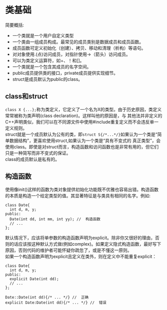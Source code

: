# 类基础
简要概括:
* 一个类就是一个用户自定义类型
* 一个类由一组成员构成。最常见的成员类别是数据成员和成员函数。
* 成员函数可定义初始化（创建）、拷贝、移动和清理（析构）等语句。 
* 对对象使用.(点)访问成员，对指针使用->（箭头）访问成员。 
* 可以为类定义运算符，如+、！和[]。
* 一个类就是一个包含其成员的名字空间。
* public成员提供类的接口，private成员提供实现细节。
* struct是成员默认为public的class。  

## class和struct
`class X {...};`称为类定义，它定义了一个名为X的类型。由于历史原因，类定义常常被称为类声明(class declaration)。这样叫他的原因是，与
其他法并非定义的C++声明类似，我们可以在不同源文件中使用#include重复定义而不会违反单一定义规则。  
struct就是一个成员默认为公有的类，即`struct S{/*...*/}`如果认为一个类是“简单数据结构”，更喜欢使用struct,如果认为一个类是“具有不变式的
真正类型”，会使用class。即使是对struct而言，构造函数和访问函数也是非常有用的，但它们只是一种简写而非不变式的保证。  
class的成员默认是私有的。  

## 构造函数
使用像init()这样的函数为类对象提供初始化功能既不优雅也容易出错。构造函数的本质是构造一个给定类型的值。其显著特征是与类具有相同的名字。例如:
```
class Date{
  int d, m, y;
public:
  Date(int dd, int mm, int yy); //  构造函数
  // ...
};
```

默认情况下，应该将单参数的构造函数声明为explicit。除非你又很好的理由，否则的话应该按这种默认方式做(例如complex)。如果定义隐式构造函数，最好写下
原因，否则代码的维护者可能怀疑你疏忽了，或是不懂这一原则。  
如果一个构造函数声明为explicit且定义在类外，则在定义中不能重复explicit：
```
class Date{
  int d, m, y;
public:
  explicit Date(int dd);
  // ...
};

Date::Date(int dd){/* ... */} //  正确
explicit Date:Date(int dd){/* ... */} //  错误
```
